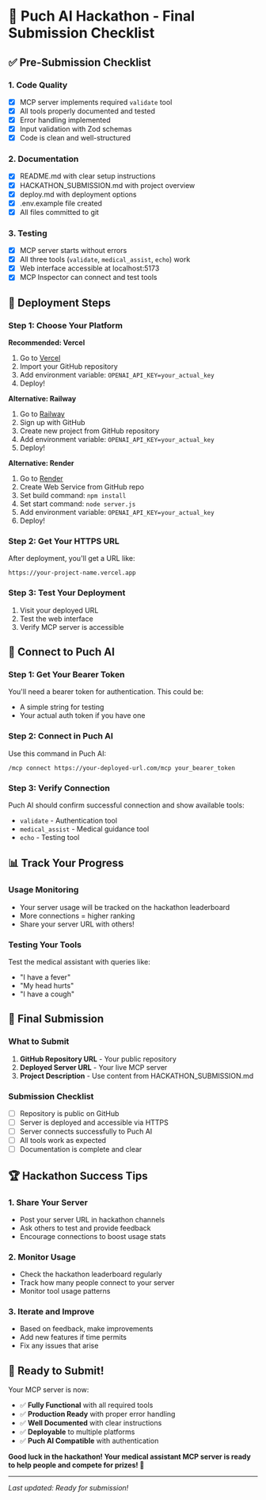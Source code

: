 # 🎯 Puch AI Hackathon - Final Submission Checklist

## ✅ Pre-Submission Checklist

### 1. Code Quality
- [x] MCP server implements required `validate` tool
- [x] All tools properly documented and tested
- [x] Error handling implemented
- [x] Input validation with Zod schemas
- [x] Code is clean and well-structured

### 2. Documentation
- [x] README.md with clear setup instructions
- [x] HACKATHON_SUBMISSION.md with project overview
- [x] deploy.md with deployment options
- [x] .env.example file created
- [x] All files committed to git

### 3. Testing
- [x] MCP server starts without errors
- [x] All three tools (`validate`, `medical_assist`, `echo`) work
- [x] Web interface accessible at localhost:5173
- [x] MCP Inspector can connect and test tools

## 🚀 Deployment Steps

### Step 1: Choose Your Platform
**Recommended: Vercel**
1. Go to [Vercel](https://vercel.com/new)
2. Import your GitHub repository
3. Add environment variable: `OPENAI_API_KEY=your_actual_key`
4. Deploy!

**Alternative: Railway**
1. Go to [Railway](https://railway.app/)
2. Sign up with GitHub
3. Create new project from GitHub repository
4. Add environment variable: `OPENAI_API_KEY=your_actual_key`
5. Deploy!

**Alternative: Render**
1. Go to [Render](https://render.com/)
2. Create Web Service from GitHub repo
3. Set build command: `npm install`
4. Set start command: `node server.js`
5. Add environment variable: `OPENAI_API_KEY=your_actual_key`
6. Deploy!

### Step 2: Get Your HTTPS URL
After deployment, you'll get a URL like:
```
https://your-project-name.vercel.app
```

### Step 3: Test Your Deployment
1. Visit your deployed URL
2. Test the web interface
3. Verify MCP server is accessible

## 🔗 Connect to Puch AI

### Step 1: Get Your Bearer Token
You'll need a bearer token for authentication. This could be:
- A simple string for testing
- Your actual auth token if you have one

### Step 2: Connect in Puch AI
Use this command in Puch AI:
```
/mcp connect https://your-deployed-url.com/mcp your_bearer_token
```

### Step 3: Verify Connection
Puch AI should confirm successful connection and show available tools:
- `validate` - Authentication tool
- `medical_assist` - Medical guidance tool
- `echo` - Testing tool

## 📊 Track Your Progress

### Usage Monitoring
- Your server usage will be tracked on the hackathon leaderboard
- More connections = higher ranking
- Share your server URL with others!

### Testing Your Tools
Test the medical assistant with queries like:
- "I have a fever"
- "My head hurts"
- "I have a cough"

## 🎉 Final Submission

### What to Submit
1. **GitHub Repository URL** - Your public repository
2. **Deployed Server URL** - Your live MCP server
3. **Project Description** - Use content from HACKATHON_SUBMISSION.md

### Submission Checklist
- [ ] Repository is public on GitHub
- [ ] Server is deployed and accessible via HTTPS
- [ ] Server connects successfully to Puch AI
- [ ] All tools work as expected
- [ ] Documentation is complete and clear

## 🏆 Hackathon Success Tips

### 1. Share Your Server
- Post your server URL in hackathon channels
- Ask others to test and provide feedback
- Encourage connections to boost usage stats

### 2. Monitor Usage
- Check the hackathon leaderboard regularly
- Track how many people connect to your server
- Monitor tool usage patterns

### 3. Iterate and Improve
- Based on feedback, make improvements
- Add new features if time permits
- Fix any issues that arise

## 🎯 Ready to Submit!

Your MCP server is now:
- ✅ **Fully Functional** with all required tools
- ✅ **Production Ready** with proper error handling
- ✅ **Well Documented** with clear instructions
- ✅ **Deployable** to multiple platforms
- ✅ **Puch AI Compatible** with authentication

**Good luck in the hackathon! Your medical assistant MCP server is ready to help people and compete for prizes! 🚀**

---

*Last updated: Ready for submission!*
